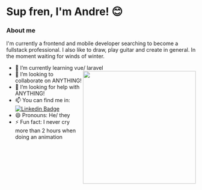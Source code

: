 # Sup fren, I'm Andre! 😊

### About me

I'm currently a frontend and mobile developer searching to become a fullstack professional. I also like to draw, play guitar and create in general. In the moment waiting for winds of winter.

- 🌱 I’m currently learning vue/ laravel <img align="right" width="300" height="300" src="https://i.imgur.com/QUTw7vq.gif">
- 👯 I’m looking to collaborate on ANYTHING!
- 🤔 I’m looking for help with ANYTHING! 
- 📫 You can find me in: [![Linkedin Badge](https://img.shields.io/badge/-LinkedIn-blue?style=flat-square&logo=Linkedin&logoColor=white&link=https://www.linkedin.com/in/elandvarse/)](https://www.linkedin.com/in/elandvarse/)
- 😄 Pronouns: He/ they
- ⚡ Fun fact: I never cry more than 2 hours when doing an animation
